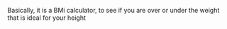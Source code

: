 Basically, it is a BMi calculator, to see if you are over or under the weight that is ideal for your height
